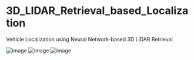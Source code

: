 # 3D_LIDAR_Retrieval_based_Localization
Vehicle Localization using Neural Network-based 3D LiDAR Retrieval

![image](https://user-images.githubusercontent.com/10843389/139205070-b1ae5ee2-db5a-4884-a820-7c7ca86474da.png)
![image](https://user-images.githubusercontent.com/10843389/139205102-f24d236c-03ed-4f06-b513-ebc95ab98f6a.png)
![image](https://user-images.githubusercontent.com/10843389/139205132-18a93790-bc9c-4f0f-b72b-2ac193369dbf.png)
